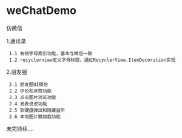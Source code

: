 # weChatDemo
仿微信

1.通讯录

     1.1 右侧字母索引功能，基本与微信一致
     1.2 recyclerview定义字母标题，通过RecyclerView.ItemDecoration实现
2.朋友圈

     2.1 朋友圈UI模仿
     2.2 评论和点赞功能
     2.3 点击图片浏览功能
     2.4 发表说说功能
     2.5 软键盘弹出和隐藏监听
     2.6 本地图片懒加载功能
     
     
未完待续....
